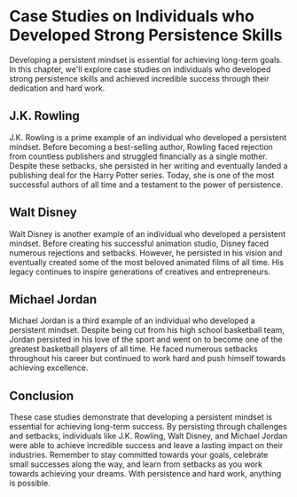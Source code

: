Case Studies on Individuals who Developed Strong Persistence Skills
===============================================================================================================

Developing a persistent mindset is essential for achieving long-term goals. In this chapter, we'll explore case studies on individuals who developed strong persistence skills and achieved incredible success through their dedication and hard work.

J.K. Rowling
------------

J.K. Rowling is a prime example of an individual who developed a persistent mindset. Before becoming a best-selling author, Rowling faced rejection from countless publishers and struggled financially as a single mother. Despite these setbacks, she persisted in her writing and eventually landed a publishing deal for the Harry Potter series. Today, she is one of the most successful authors of all time and a testament to the power of persistence.

Walt Disney
-----------

Walt Disney is another example of an individual who developed a persistent mindset. Before creating his successful animation studio, Disney faced numerous rejections and setbacks. However, he persisted in his vision and eventually created some of the most beloved animated films of all time. His legacy continues to inspire generations of creatives and entrepreneurs.

Michael Jordan
--------------

Michael Jordan is a third example of an individual who developed a persistent mindset. Despite being cut from his high school basketball team, Jordan persisted in his love of the sport and went on to become one of the greatest basketball players of all time. He faced numerous setbacks throughout his career but continued to work hard and push himself towards achieving excellence.

Conclusion
----------

These case studies demonstrate that developing a persistent mindset is essential for achieving long-term success. By persisting through challenges and setbacks, individuals like J.K. Rowling, Walt Disney, and Michael Jordan were able to achieve incredible success and leave a lasting impact on their industries. Remember to stay committed towards your goals, celebrate small successes along the way, and learn from setbacks as you work towards achieving your dreams. With persistence and hard work, anything is possible.
